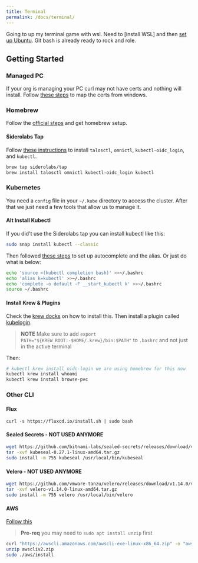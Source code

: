 ```yaml
---
title: Terminal
permalink: /docs/terminal/
---
```


Going to up my terminal game with wsl. Need to [install WSL] and then [set up Ubuntu](https://learn.microsoft.com/en-us/windows/wsl/setup/environment#set-up-your-linux-username-and-password). Git bash is already ready to rock and role.

## Getting Started

### Managed PC

If your org is managing your PC curl may not have certs and nothing will install. Follow [these steps](https://github.com/bayaro/windows-certs-2-wsl) to map the certs from windows.

### Homebrew

Follow the [official steps](https://brew.sh/) and get homebrew setup.

#### Siderolabs Tap

Follow [these instructions](https://github.com/siderolabs/homebrew-tap) to install `talosctl`, `omnictl`,  `kubectl-oidc_login`, and `kubectl`.

```bash
brew tap siderolabs/tap
brew install talosctl omnictl kubectl-oidc_login kubectl
```

### Kubernetes 

You need a `config` file in your `~/.kube` directory to access the cluster. After that we just need a few tools that allow us to manage it.

#### Alt Install Kubectl

If you did't use the Siderolabs tap you can install kubectl like this:

```bash
sudo snap install kubectl --classic
```

Then followed [these steps](https://kubernetes.io/docs/tasks/tools/install-kubectl-linux/) to set up autocomplete and the alias. Or just do what is below:

```bash
echo 'source <(kubectl completion bash)' >>~/.bashrc
echo 'alias k=kubectl' >>~/.bashrc
echo 'complete -o default -F __start_kubectl k' >>~/.bashrc
source ~/.bashrc
```

#### Install Krew & Plugins

Check the [krew docks](https://krew.sigs.k8s.io/docs/user-guide/setup/install/) on how to install this. Then install a plugin called [kubelogin](https://github.com/int128/kubelogin).

> **NOTE** Make sure to add `export PATH="${KREW_ROOT:-$HOME/.krew}/bin:$PATH"` to `.bashrc` and not just in the active terminal

Then:

```bash
# kubectl krew install oidc-login we are using homebrew for this now
kubectl krew install whoami
kubectl krew install browse-pvc
```

### Other CLI

#### Flux

```
curl -s https://fluxcd.io/install.sh | sudo bash
```

#### Sealed Secrets - NOT USED ANYMORE

```bash
wget https://github.com/bitnami-labs/sealed-secrets/releases/download/v0.27.1/kubeseal-0.27.1-linux-amd64.tar.gz
tar -xvf kubeseal-0.27.1-linux-amd64.tar.gz
sudo install -m 755 kubeseal /usr/local/bin/kubeseal
```

#### Velero - NOT USED ANYMORE

```bash
wget https://github.com/vmware-tanzu/velero/releases/download/v1.14.0/velero-v1.14.0-linux-amd64.tar.gz
tar -xvf velero-v1.14.0-linux-amd64.tar.gz
sudo install -m 755 velero /usr/local/bin/velero
```

#### AWS

[Follow this](https://docs.aws.amazon.com/cli/latest/userguide/getting-started-install.html)

> **Pre-req** you may need to `sudo apt install unzip` first

```bash
curl "https://awscli.amazonaws.com/awscli-exe-linux-x86_64.zip" -o "awscliv2.zip"
unzip awscliv2.zip
sudo ./aws/install
```